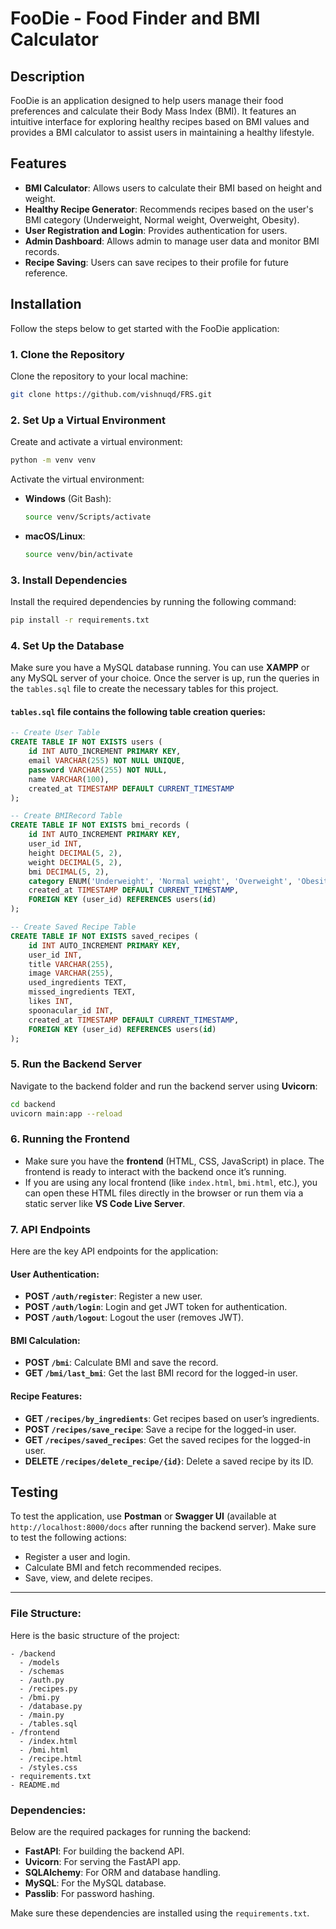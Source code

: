 # FooDie - Food Finder and BMI Calculator

## Description
FooDie is an application designed to help users manage their food preferences and calculate their Body Mass Index (BMI). It features an intuitive interface for exploring healthy recipes based on BMI values and provides a BMI calculator to assist users in maintaining a healthy lifestyle.

## Features
- **BMI Calculator**: Allows users to calculate their BMI based on height and weight.
- **Healthy Recipe Generator**: Recommends recipes based on the user's BMI category (Underweight, Normal weight, Overweight, Obesity).
- **User Registration and Login**: Provides authentication for users.
- **Admin Dashboard**: Allows admin to manage user data and monitor BMI records.
- **Recipe Saving**: Users can save recipes to their profile for future reference.

## Installation

Follow the steps below to get started with the FooDie application:

### 1. Clone the Repository
Clone the repository to your local machine:

```bash
git clone https://github.com/vishnuqd/FRS.git
```

### 2. Set Up a Virtual Environment
Create and activate a virtual environment:

```bash
python -m venv venv
```

Activate the virtual environment:

- **Windows** (Git Bash):
  ```bash
  source venv/Scripts/activate
  ```
  
- **macOS/Linux**:
  ```bash
  source venv/bin/activate
  ```

### 3. Install Dependencies
Install the required dependencies by running the following command:

```bash
pip install -r requirements.txt
```

### 4. Set Up the Database
Make sure you have a MySQL database running. You can use **XAMPP** or any MySQL server of your choice. Once the server is up, run the queries in the `tables.sql` file to create the necessary tables for this project.

#### `tables.sql` file contains the following table creation queries:

```sql
-- Create User Table
CREATE TABLE IF NOT EXISTS users (
    id INT AUTO_INCREMENT PRIMARY KEY,
    email VARCHAR(255) NOT NULL UNIQUE,
    password VARCHAR(255) NOT NULL,
    name VARCHAR(100),
    created_at TIMESTAMP DEFAULT CURRENT_TIMESTAMP
);

-- Create BMIRecord Table
CREATE TABLE IF NOT EXISTS bmi_records (
    id INT AUTO_INCREMENT PRIMARY KEY,
    user_id INT,
    height DECIMAL(5, 2),
    weight DECIMAL(5, 2),
    bmi DECIMAL(5, 2),
    category ENUM('Underweight', 'Normal weight', 'Overweight', 'Obesity'),
    created_at TIMESTAMP DEFAULT CURRENT_TIMESTAMP,
    FOREIGN KEY (user_id) REFERENCES users(id)
);

-- Create Saved Recipe Table
CREATE TABLE IF NOT EXISTS saved_recipes (
    id INT AUTO_INCREMENT PRIMARY KEY,
    user_id INT,
    title VARCHAR(255),
    image VARCHAR(255),
    used_ingredients TEXT,
    missed_ingredients TEXT,
    likes INT,
    spoonacular_id INT,
    created_at TIMESTAMP DEFAULT CURRENT_TIMESTAMP,
    FOREIGN KEY (user_id) REFERENCES users(id)
);
```

### 5. Run the Backend Server
Navigate to the backend folder and run the backend server using **Uvicorn**:

```bash
cd backend
uvicorn main:app --reload
```

### 6. Running the Frontend
- Make sure you have the **frontend** (HTML, CSS, JavaScript) in place. The frontend is ready to interact with the backend once it’s running.
- If you are using any local frontend (like `index.html`, `bmi.html`, etc.), you can open these HTML files directly in the browser or run them via a static server like **VS Code Live Server**.

### 7. API Endpoints

Here are the key API endpoints for the application:

#### **User Authentication**:
- **POST `/auth/register`**: Register a new user.
- **POST `/auth/login`**: Login and get JWT token for authentication.
- **POST `/auth/logout`**: Logout the user (removes JWT).

#### **BMI Calculation**:
- **POST `/bmi`**: Calculate BMI and save the record.
- **GET `/bmi/last_bmi`**: Get the last BMI record for the logged-in user.

#### **Recipe Features**:
- **GET `/recipes/by_ingredients`**: Get recipes based on user’s ingredients.
- **POST `/recipes/save_recipe`**: Save a recipe for the logged-in user.
- **GET `/recipes/saved_recipes`**: Get the saved recipes for the logged-in user.
- **DELETE `/recipes/delete_recipe/{id}`**: Delete a saved recipe by its ID.

## Testing
To test the application, use **Postman** or **Swagger UI** (available at `http://localhost:8000/docs` after running the backend server). Make sure to test the following actions:
- Register a user and login.
- Calculate BMI and fetch recommended recipes.
- Save, view, and delete recipes.

---

### **File Structure**:
Here is the basic structure of the project:
```
- /backend
  - /models
  - /schemas
  - /auth.py
  - /recipes.py
  - /bmi.py
  - /database.py
  - /main.py
  - /tables.sql
- /frontend
  - /index.html
  - /bmi.html
  - /recipe.html
  - /styles.css
- requirements.txt
- README.md
```

### **Dependencies**:
Below are the required packages for running the backend:

- **FastAPI**: For building the backend API.
- **Uvicorn**: For serving the FastAPI app.
- **SQLAlchemy**: For ORM and database handling.
- **MySQL**: For the MySQL database.
- **Passlib**: For password hashing.

Make sure these dependencies are installed using the `requirements.txt`.

